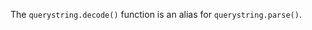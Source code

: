 <!-- YAML
added: v0.1.99
-->

The `querystring.decode()` function is an alias for `querystring.parse()`.


